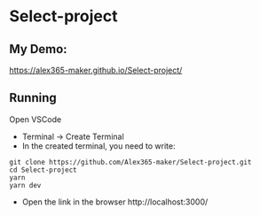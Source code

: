 # Select-project

## My Demo:

https://alex365-maker.github.io/Select-project/

## Running

Open VSCode
- Terminal -> Create Terminal
- In the created terminal, you need to write:
```
git clone https://github.com/Alex365-maker/Select-project.git
cd Select-project
yarn
yarn dev
```
- Open the link in the browser http://localhost:3000/

